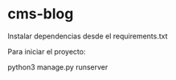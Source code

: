 # cms-blog
Instalar dependencias desde el requirements.txt

Para iniciar el proyecto:

python3 manage.py runserver
